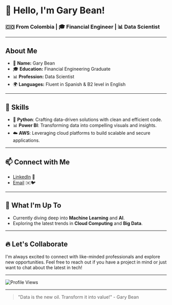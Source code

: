 # 👋 Hello, I'm Gary Bean!

### 🇨🇴 From Colombia | 🎓 Financial Engineer | 📊 Data Scientist

---

## About Me
- 🌟 **Name:** Gary Bean
- 🎓 **Education:** Financial Engineering Graduate
- 📊 **Profession:** Data Scientist
- 🌍 **Languages:** Fluent in Spanish & B2 level in English

---

## 🚀 Skills

- 🐍 **Python**: Crafting data-driven solutions with clean and efficient code.
- 📊 **Power BI**: Transforming data into compelling visuals and insights.
- ☁️ **AWS**: Leveraging cloud platforms to build scalable and secure applications.

---

## 📫 Connect with Me

- [LinkedIn](https://www.linkedin.com/in/gary-bean/) 📎
- [Email](mailto:gbeanrenteria@gmail.com) ✉️🐦

---

## 🌱 What I'm Up To

- Currently diving deep into **Machine Learning** and **AI**.
- Exploring the latest trends in **Cloud Computing** and **Big Data**.

---

## 🔥 Let's Collaborate

I'm always excited to connect with like-minded professionals and explore new opportunities. Feel free to reach out if you have a project in mind or just want to chat about the latest in tech!

---

![Profile Views](https://komarev.com/ghpvc/?username=garybean&color=blue)

---

> "Data is the new oil. Transform it into value!" - Gary Bean
